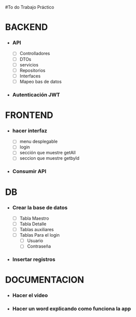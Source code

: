 #To do Trabajo Práctico

# BACKEND

- ### API
	- [ ] Controlladores
	- [ ] DTOs
	- [ ] servicios
	- [ ] Repositorios
	- [ ] Interfaces
	- [ ] Mapeo bas de datos
- ### Autenticación JWT

# FRONTEND

- ###  hacer interfaz
	- [ ] menu desplegable
	- [ ] login
	- [ ] sección que muestre getAll
	- [ ] seccion que muestre getbyId

- ### Consumir API
 
# DB

- ### Crear la base de datos
	- [ ] Tabla Maestro
	- [ ] Tabla Detalle
	- [ ] Tablas auxiliares
	- [ ] Tablas Para el login
		 - [ ] Usuario
		 - [ ] Contraseña
- ### Insertar registros

# DOCUMENTACION

- ### Hacer el video
- ### Hacer un word explicando como funciona la app
